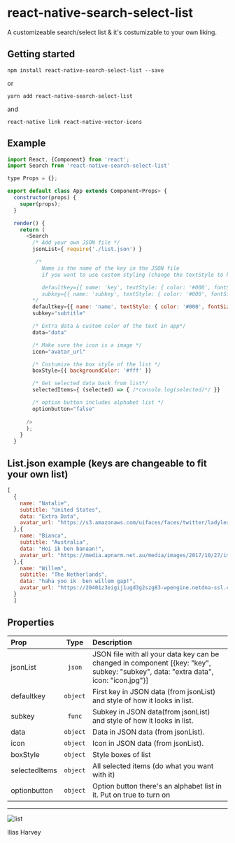 # react-native-search-select-list

A customizeable search/select list & it's costumizable to your own liking.

## Getting started

`npm install react-native-search-select-list --save`

or

`yarn add react-native-search-select-list`

and

`react-native link react-native-vector-icons`



## Example

```js
import React, {Component} from 'react';
import Search from 'react-native-search-select-list'

type Props = {};

export default class App extends Component<Props> {
  constructor(props) {
    super(props);
  }

  render() {
    return (
      <Search 
        /* Add your own JSON file */
        jsonList={ require('./list.json') } 

         /* 
           Name is the name of the key in the JSON file
           if you want to use custom styling (change the textStyle to however you want)

           defaultkey={{ name: 'key', textStyle: { color: '#000', fontSize: 19, fontWeight:'bold' }}}
           subkey={{ name: 'subkey', textStyle: { color: '#000', fontSize: 15, fontWeight:'bold' }}}
        */
        defaultkey={{ name: 'name', textStyle: { color: '#000', fontSize: 15, fontWeight:'bold' }}}
        subkey="subtitle"

        /* Extra data & custom color of the text in app*/
        data="data" 

        /* Make sure the icon is a image */
        icon="avatar_url" 

        /* Costumize the box style of the list */
        boxStyle={{ backgroundColor: '#fff' }}

        /* Get selected data back from list*/
        selectedItems={ (selected) => { /*console.log(selected)*/ }} 

        /* option button includes alphabet list */
        optionbutton="false"
        
      />
      );
    }
  }
```

## List.json example (keys are changeable to fit your own list)
```js
[ 
  {
    name: "Natalie",
    subtitle: "United States",
    data: "Extra Data",
    avatar_url: "https://s3.amazonaws.com/uifaces/faces/twitter/ladylexy/128.jpg",
  },{
    name: "Bianca",
    subtitle: "Australia",
    data: "Hoi ik ben banaan!",
    avatar_url: "https://media.apnarm.net.au/media/images/2017/10/27/imagev1731006674e03c04fb1c1b2c0030d2895-kne29a0sc2909sas5p2_ct677x380.jpg",
  },{
    name: "Willem",
    subtitle: "The Netherlands",
    data: "haha yoo ik  ben willem gap!",
    avatar_url: "https://20401z3eigij1ugd3g2szg83-wpengine.netdna-ssl.com/wp-content/uploads/2017/01/selfie-psuDOTedu.jpg",
  }
  ]
  ```

## Properties

| Prop  | Type | Description |
| :------------ | :---------------:| :-----|
| jsonList | `json` | JSON file with all your data key can be changed in component  [{key: "key", subkey: "subkey", data: "extra data", icon: "icon.jpg"}]  |
| defaultkey | `object` | First key in JSON data (from jsonList) and style of how it looks in list. |
| subkey | `func` | Subkey in JSON data(from jsonList) and style of how it looks in list. |
| data  | `object` | Data in JSON data (from jsonList). |
| icon | `object` | Icon in JSON data (from jsonList). |
| boxStyle | `object` | Style boxes of list |
| selectedItems | `object` | All selected items (do what you want with it) |
| optionbutton | `object` | Option button there's an alphabet list in it. Put on true to turn on |

----

![list](https://im4.ezgif.com/tmp/ezgif-4-181664465efe.gif)


Ilias Harvey
